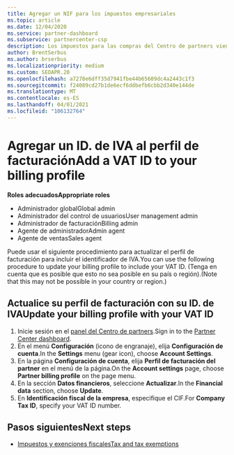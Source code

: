 ```yaml
---
title: Agregar un NIF para los impuestos empresariales
ms.topic: article
ms.date: 12/04/2020
ms.service: partner-dashboard
ms.subservice: partnercenter-csp
description: Los impuestos para las compras del Centro de partners vienen determinados por la dirección de su empresa. En algunos países, las empresas pueden proporcionar su número de IVA o equivalente local.
author: BrentSerbus
ms.author: brserbus
ms.localizationpriority: medium
ms.custom: SEOAPR.20
ms.openlocfilehash: a7278e6dff35d7941fbe44b65609dc4a2443c1f3
ms.sourcegitcommit: f24089cd27b1de6ecf6ddbefb6cbb2d340e144de
ms.translationtype: MT
ms.contentlocale: es-ES
ms.lasthandoff: 04/01/2021
ms.locfileid: "106132764"
---
```

# <a name="add-a-vat-id-to-your-billing-profile"></a><span data-ttu-id="67dfe-104">Agregar un ID. de IVA al perfil de facturación</span><span class="sxs-lookup"><span data-stu-id="67dfe-104">Add a VAT ID to your billing profile</span></span>

<span data-ttu-id="67dfe-105">**Roles adecuados**</span><span class="sxs-lookup"><span data-stu-id="67dfe-105">**Appropriate roles**</span></span>

- <span data-ttu-id="67dfe-106">Administrador global</span><span class="sxs-lookup"><span data-stu-id="67dfe-106">Global admin</span></span>
- <span data-ttu-id="67dfe-107">Administrador del control de usuarios</span><span class="sxs-lookup"><span data-stu-id="67dfe-107">User management admin</span></span>
- <span data-ttu-id="67dfe-108">Administrador de facturación</span><span class="sxs-lookup"><span data-stu-id="67dfe-108">Billing admin</span></span>
- <span data-ttu-id="67dfe-109">Agente de administrador</span><span class="sxs-lookup"><span data-stu-id="67dfe-109">Admin agent</span></span>
- <span data-ttu-id="67dfe-110">Agente de ventas</span><span class="sxs-lookup"><span data-stu-id="67dfe-110">Sales agent</span></span>

<span data-ttu-id="67dfe-111">Puede usar el siguiente procedimiento para actualizar el perfil de facturación para incluir el identificador de IVA.</span><span class="sxs-lookup"><span data-stu-id="67dfe-111">You can use the following procedure to update your billing profile to include your VAT ID.</span></span> <span data-ttu-id="67dfe-112">(Tenga en cuenta que es posible que esto no sea posible en su país o región).</span><span class="sxs-lookup"><span data-stu-id="67dfe-112">(Note that this may not be possible in your country or region.)</span></span>

## <a name="update-your-billing-profile-with-your-vat-id"></a><span data-ttu-id="67dfe-113">Actualice su perfil de facturación con su ID. de IVA</span><span class="sxs-lookup"><span data-stu-id="67dfe-113">Update your billing profile with your VAT ID</span></span>

1. <span data-ttu-id="67dfe-114">Inicie sesión en el [panel del Centro de partners](https://partner.microsoft.com/dashboard/).</span><span class="sxs-lookup"><span data-stu-id="67dfe-114">Sign in to the [Partner Center dashboard](https://partner.microsoft.com/dashboard/).</span></span>
2. <span data-ttu-id="67dfe-115">En el menú **Configuración** (icono de engranaje), elija **Configuración de cuenta**.</span><span class="sxs-lookup"><span data-stu-id="67dfe-115">In the **Settings** menu (gear icon), choose **Account Settings**.</span></span>
3. <span data-ttu-id="67dfe-116">En la página **Configuración de cuenta**, elija **Perfil de facturación del partner** en el menú de la página.</span><span class="sxs-lookup"><span data-stu-id="67dfe-116">On the **Account settings** page, choose **Partner billing profile** on the page menu.</span></span>
4. <span data-ttu-id="67dfe-117">En la sección **Datos financieros**, seleccione **Actualizar**.</span><span class="sxs-lookup"><span data-stu-id="67dfe-117">In the **Financial data** section, choose **Update**.</span></span>
5. <span data-ttu-id="67dfe-118">En **Identificación fiscal de la empresa**, especifique el CIF.</span><span class="sxs-lookup"><span data-stu-id="67dfe-118">For **Company Tax ID**, specify your VAT ID number.</span></span>

## <a name="next-steps"></a><span data-ttu-id="67dfe-119">Pasos siguientes</span><span class="sxs-lookup"><span data-stu-id="67dfe-119">Next steps</span></span>

- [<span data-ttu-id="67dfe-120">Impuestos y exenciones fiscales</span><span class="sxs-lookup"><span data-stu-id="67dfe-120">Tax and tax exemptions</span></span>](tax-and-tax-exemptions.md)
